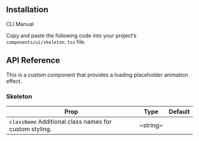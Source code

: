 ## Installation

CLI
Manual

Copy and paste the following code into your project’s `components/ui/skeleton.tsx` file.

## API Reference

This is a custom component that provides a loading placeholder animation effect.

### Skeleton

| **Prop**                                               | **Type** | **Default** |
| ------------------------------------------------------ | -------- | ----------- |
| `className` Additional class names for custom styling. | ~string~ |             |
